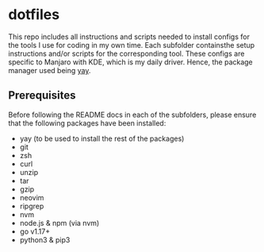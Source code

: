 # dotfiles

This repo includes all instructions and scripts needed to install configs for the tools I use for coding in my own time. Each subfolder containsthe setup instructions and/or scripts for the corresponding tool. These configs are specific to Manjaro with KDE, which is my daily driver. Hence, the package manager used being [yay](https://github.com/Jguer/yay).

## Prerequisites

Before following the README docs in each of the subfolders, please ensure that the following packages have been installed:
- yay (to be used to install the rest of the packages)
- git
- zsh
- curl
- unzip
- tar
- gzip
- neovim
- ripgrep
- nvm
- node.js & npm (via nvm)
- go v1.17+
- python3 & pip3

